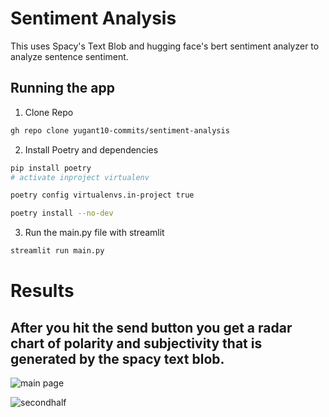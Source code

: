 # Sentiment Analysis

This uses Spacy's Text Blob and hugging face's bert sentiment analyzer to analyze sentence sentiment.

## Running the app

1. Clone Repo

```bash
gh repo clone yugant10-commits/sentiment-analysis
```


2. Install Poetry and dependencies

```bash
pip install poetry
# activate inproject virtualenv

poetry config virtualenvs.in-project true

poetry install --no-dev
```

3. Run the main.py file with streamlit

```bash
streamlit run main.py
```
# Results
## After you hit the send button you get a radar chart of polarity and subjectivity that is generated by the spacy text blob.
![main page](https://user-images.githubusercontent.com/58322809/171570923-9a6f570e-e410-4671-a2a9-9313ca80d2eb.jpg)

![secondhalf](https://user-images.githubusercontent.com/58322809/171571400-dfa0ecc0-8e24-431d-989a-2e5b283be659.jpg)
